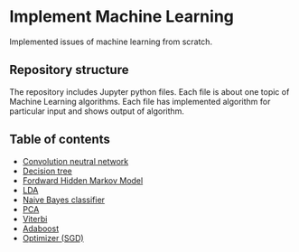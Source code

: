 # Implement Machine Learning
Implemented issues of machine learning from scratch.

## Repository structure
The repository includes Jupyter python files. Each file is about one topic of Machine Learning algorithms. Each file has implemented algorithm for particular input and shows output of algorithm.

## Table of contents
* [Convolution neutral network](https://github.com/naot97/Implement_Machine_Learning/blob/master/Implement_CNNs.ipynb)
* [Decision tree](https://github.com/naot97/Implement_Machine_Learning/blob/master/Decision_tree_using_ID3.ipynb)
* [Fordward Hidden Markov Model](https://github.com/naot97/Implement_Machine_Learning/blob/master/Forward%20HMM.ipynb)
* [LDA](https://github.com/naot97/Implement_Machine_Learning/blob/master/Implement%20LDA.ipynb)
* [Naive Bayes classifier](https://github.com/naot97/Implement_Machine_Learning/blob/master/Bayes.ipynb)
* [PCA](https://github.com/naot97/Implement_Machine_Learning/blob/master/Implement%20PCA.ipynb)
* [Viterbi](https://github.com/naot97/Implement_Machine_Learning/blob/master/Viterbi.ipynb)
* [Adaboost](https://github.com/naot97/Implement_Machine_Learning/blob/master/Adaboost.ipynb)
* [Optimizer (SGD)](https://github.com/naot97/Implement_Machine_Learning/blob/master/Optimizers.ipynb) 

